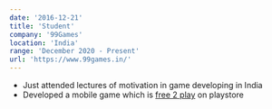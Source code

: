 ```yaml
---
date: '2016-12-21'
title: 'Student'
company: '99Games'
location: 'India'
range: 'December 2020 - Present'
url: 'https://www.99games.in/'
---
```


- Just attended lectures of motivation in game developing in India
- Developed a mobile game which is [free 2 play](https://www.99games.in/modules/games/star-chef2/star-chef2.html) on playstore
